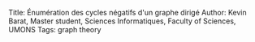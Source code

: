 Title: Énumération des cycles négatifs d'un graphe dirigé
Author: Kevin Barat, Master student, Sciences Informatiques, Faculty of Sciences, UMONS
Tags: graph theory

